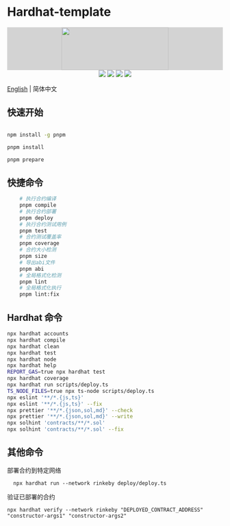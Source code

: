 # Hardhat-template

<div align=center style="background:lightgrey">
<img src="./logo.svg" width=250" height="100" />
</div>
<div align=center>
<img src="https://img.shields.io/badge/solidity-^0.8.26-blue"/>
<img src="https://img.shields.io/badge/hardhat-^2.22.0-red"/>
<img src="https://img.shields.io/badge/etherjs-v6-green"/>
<img src="https://img.shields.io/badge/@openzeppelin-^5.0.0-green"/>
</div>

[English](./README.md) | 简体中文

## 快速开始

```bash

npm install -g pnpm

pnpm install

pnpm prepare

```

## 快捷命令

```bash
    # 执行合约编译
    pnpm compile
    # 执行合约部署
    pnpm deploy
    # 执行合约测试用例
    pnpm test
    # 合约测试覆盖率
    pnpm coverage
    # 合约大小检测
    pnpm size
    # 导出abi文件
    pnpm abi
    # 全局格式化检测
    pnpm lint
    # 全局格式化执行
    pnpm lint:fix

```

## Hardhat 命令

```bash
npx hardhat accounts
npx hardhat compile
npx hardhat clean
npx hardhat test
npx hardhat node
npx hardhat help
REPORT_GAS=true npx hardhat test
npx hardhat coverage
npx hardhat run scripts/deploy.ts
TS_NODE_FILES=true npx ts-node scripts/deploy.ts
npx eslint '**/*.{js,ts}'
npx eslint '**/*.{js,ts}' --fix
npx prettier '**/*.{json,sol,md}' --check
npx prettier '**/*.{json,sol,md}' --write
npx solhint 'contracts/**/*.sol'
npx solhint 'contracts/**/*.sol' --fix

```

## 其他命令

部署合约到特定网络

```shell
  npx hardhat run --network rinkeby deploy/deploy.ts
```

验证已部署的合约

```shell
npx hardhat verify --network rinkeby "DEPLOYED_CONTRACT_ADDRESS" "constructor-args1" "constructor-args2"
```
